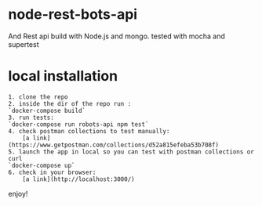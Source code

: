 # node-rest-bots-api

And Rest api build with Node.js and mongo. tested with mocha and supertest

# local installation 
    1. clone the repo
    2. inside the dir of the repo run :
    `docker-compose build`
    3. run tests:
    `docker-compose run robots-api npm test`
    4. check postman collections to test manually:
        [a link](https://www.getpostman.com/collections/d52a815efeba53b708f)
    5. launch the app in local so you can test with postman collections or curl 
    `docker-compose up`
    6. check in your browser:
        [a link](http://localhost:3000/)

enjoy!